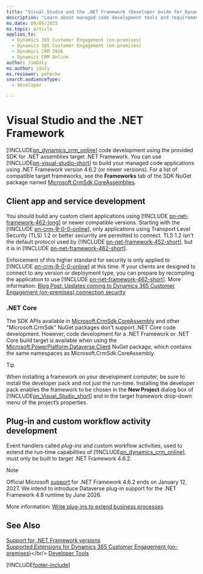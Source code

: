```yaml
---
title: "Visual Studio and the .NET Framework (Developer Guide for Dynamics 365 Customer Engagement (on-premises))| MicrosoftDocs"
description: "Learn about managed code development tools and requirements."
ms.date: 09/05/2025
ms.topic: article
applies_to: 
  - Dynamics 365 Customer Engagement (on-premises)
  - Dynamics 365 Customer Engagement (on-premises)
  - Dynamics CRM 2016
  - Dynamics CRM Online
author: JimDaly
ms.author: jdaly
ms.reviewer: pehecke
search.audienceType: 
  - developer

---
```


# Visual Studio and the .NET Framework

[!INCLUDE[pn_dynamics_crm_online](../includes/pn-dynamics-crm-online.md)] code development using the provided SDK for .NET assemblies target .NET Framework. You can use [!INCLUDE[pn-visual-studio-short](../includes/pn-visual-studio-short.md)] to build your managed code applications using .NET Framework version 4.6.2 (or newer versions). For a list of compatible target frameworks, see the **Frameworks** tab of the SDK NuGet package named [Microsoft.CrmSdk.CoreAssemblies](https://www.nuget.org/packages/Microsoft.CrmSdk.CoreAssemblies).

## Client app and service development

You should build any custom client applications using [!INCLUDE [pn-net-framework-462-long](../includes/pn-net-framework-462-long.md)] or newer compatible versions.
Starting with the [!INCLUDE [pn-crm-9-0-0-online](../includes/pn-crm-9-0-0-online.md)], only applications using Transport Level Security (TLS) 1.2 or better securrity are permitted to connect. TLS 1.2 isn't the default protocol used by [!INCLUDE [pn-net-framework-452-short](../includes/pn-net-framework-452-short.md)], but it is in  [!INCLUDE [pn-net-framework-462-short](../includes/pn-net-framework-462-short.md)].

Enforcement of this higher standard for security is only applied to [!INCLUDE [pn-crm-9-0-0-online](../includes/pn-crm-9-0-0-online.md)] at this time. If your clients are designed to connect to any version or deployment type, you can prepare by recompling the application to use [!INCLUDE [pn-net-framework-462-short](../includes/pn-net-framework-462-short.md)].
More information: [Blog Post: Updates coming to Dynamics 365 Customer Engagement (on-premises) connection security](https://blogs.msdn.microsoft.com/crm/2017/09/28/updates-coming-to-dynamics-365-customer-engagement-connection-security/)

### .NET Core

The SDK APIs available in [Microsoft.CrmSdk.CoreAssembly](https://www.nuget.org/packages/Microsoft.CrmSdk.XrmTooling.CoreAssembly/) and other "Microsoft.CrmSdk" NuGet packages don't support .NET Core code development. However, code development for a .NET Framework or .NET Core build target is available when using the [Microsoft.PowerPlatform.Dataverse.Client](https://www.nuget.org/packages/Microsoft.PowerPlatform.Dataverse.Client) NuGet package, which contains the same namespaces as Microsoft.CrmSdk.CoreAssembly.

> [!TIP]
> When installing a framework on your development computer, be sure to install the developer pack and not just the run-time. Installing the developer pack enables the framework to be chosen in the **New Project** dialog box of [!INCLUDE[pn_Visual_Studio_short](../includes/pn-visual-studio-short.md)] and in the target framework drop-down menu of the project’s properties.

## Plug-in and custom workflow activity development

Event handlers called *plug-ins* and custom workflow activities, used to extend the run-time capabilities of [!INCLUDE[pn_dynamics_crm_online](../includes/pn-dynamics-crm-online.md)], must only be built to target .NET Framework 4.6.2.

> [!NOTE]
> Official Microsoft [support](/lifecycle/products/microsoft-net-framework) for .NET Framework 4.6.2 ends on January 12, 2027. We intend to introduce Dataverse plug-in support for the .NET Framework 4.8 runtime by June 2026.

More information: [Write plug-ins to extend business processes](write-plugin-extend-business-processes.md)

## See Also

[Support for .NET Framework versions](../developer/supported-extensions.md#SupportNET)<br/>
[Supported Extensions for Dynamics 365 Customer Engagement (on-premises)](../developer/supported-extensions.md)</br/>
[Developer Tools](../developer/developer-tools.md)

[!INCLUDE[footer-include](../../../includes/footer-banner.md)]
